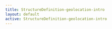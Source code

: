 ```yaml
---
title: StructureDefinition-geolocation-intro
layout: default
active: StructureDefinition-geolocation-intro
---
```


